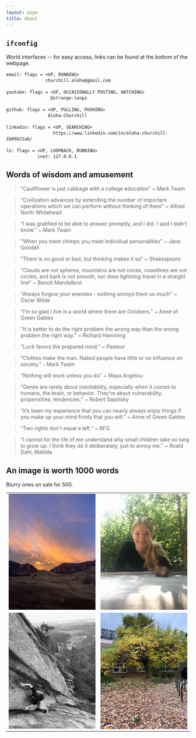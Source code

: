 ```yaml
---
layout: page
title: About
---
```


## `ifconfig`

World interfaces -- for easy access, links can be found at the bottom of the webpage.
```
email: flags = <UP, RUNNING> 
               churchill.aloha@gmail.com

youtube: flags = <UP, OCCASIONALLY POSTING, WATCHING>
                 @strange-loops

github: flags = <UP, PULLING, PUSHING>
                Aloha-Churchill

linkedin: flags = <UP, SEARCHING> 
                  https://www.linkedin.com/in/aloha-churchill-1b09b21a8/

lo: flags = <UP, LOOPBACK, RUNNING>
            inet: 127.0.0.1

```

## Words of wisdom and amusement
> "Cauliflower is just cabbage with a college education" ~ Mark Twain

> "Civilization advances by extending the number of important operations which we can perform without thinking of them" ~ Alfred North Whitehead

> “I was gratified to be able to answer promptly, and I did. I said I didn’t know.” ~ Mark Twain

> "When you meet chimps you meet individual personalities" ~ Jane Goodall

> "There is no good or bad, but thinking makes it so" ~ Shakespeare

> "Clouds are not spheres, mountains are not cones, coastlines are not circles, and bark is not smooth, nor does lightning travel in a straight line" ~ Benoit Mandelbrot

> "Always forgive your enemies - nothing annoys them so much" ~ Oscar Wilde

> “I’m so glad I live in a world where there are Octobers.” ~ Anne of Green Gables

> "It is better to do the right problem the wrong way than the wrong problem the right way." ~ Richard Hamming

> "Luck favors the prepared mind." ~ Pasteur

> “Clothes make the man. Naked people have little or no influence on society.” - Mark Twain

>  "Nothing will work unless you do" ~ Maya Angelou

> “Genes are rarely about inevitability, especially when it comes to humans, the brain, or behavior. They're about vulnerability, propensities, tendencies.” ~ Robert Sapolsky

> “It’s been my experience that you can nearly always enjoy things if you make up your mind firmly that you will.” ~ Anne of Green Gables

> “Two rights don't equal a left.” ~ BFG

> “I cannot for the life of me understand why small children take so long to grow up. I think they do it deliberately, just to annoy me.” ~ Roald Dahl, Matilda

## An image is worth 1000 words
Blurry ones on sale for 500. 

| | |
|:-------------------------:|:-------------------------:|
| ![img](./assets/img/BASE/IMG_9060.jpg) |  ![img](./assets/img/BASE/IMG_3134.JPG) |
| ![img](./assets/img/BASE/IMG_6351-EDIT.jpg) |  ![img](./assets/img/BASE/IMG_8952.jpg) |